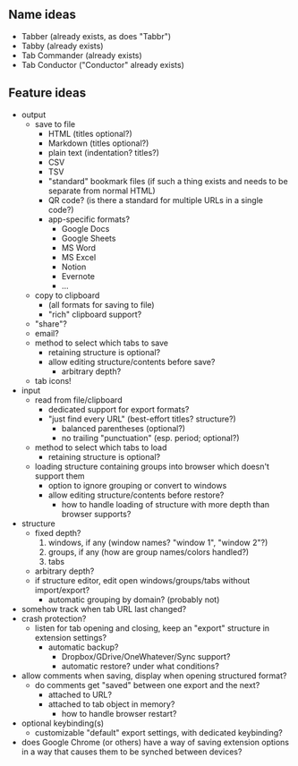 ## Name ideas

- Tabber (already exists, as does "Tabbr")
- Tabby (already exists)
- Tab Commander (already exists)
- Tab Conductor ("Conductor" already exists)

## Feature ideas

- output
  - save to file
    - HTML (titles optional?)
    - Markdown (titles optional?)
    - plain text (indentation? titles?)
    - CSV
    - TSV
    - "standard" bookmark files (if such a thing exists and needs to be separate
      from normal HTML)
    - QR code? (is there a standard for multiple URLs in a single code?)
    - app-specific formats?
      - Google Docs
      - Google Sheets
      - MS Word
      - MS Excel
      - Notion
      - Evernote
      - …
  - copy to clipboard
    - (all formats for saving to file)
    - "rich" clipboard support?
  - "share"?
  - email?
  - method to select which tabs to save
    - retaining structure is optional?
    - allow editing structure/contents before save?
      - arbitrary depth?
  - tab icons!
- input
  - read from file/clipboard
    - dedicated support for export formats?
    - "just find every URL" (best-effort titles? structure?)
      - balanced parentheses (optional?)
      - no trailing "punctuation" (esp. period; optional?)
  - method to select which tabs to load
    - retaining structure is optional?
  - loading structure containing groups into browser which doesn't support them
    - option to ignore grouping or convert to windows
    - allow editing structure/contents before restore?
      - how to handle loading of structure with more depth than browser
        supports?
- structure
  - fixed depth?
    1. windows, if any (window names? "window 1", "window 2"?)
    2. groups, if any (how are group names/colors handled?)
    3. tabs
  - arbitrary depth?
  - if structure editor, edit open windows/groups/tabs without import/export?
    - automatic grouping by domain? (probably not)
- somehow track when tab URL last changed?
- crash protection?
  - listen for tab opening and closing, keep an "export" structure in extension
    settings?
    - automatic backup?
      - Dropbox/GDrive/OneWhatever/Sync support?
      - automatic restore? under what conditions?
- allow comments when saving, display when opening structured format?
  - do comments get "saved" between one export and the next?
    - attached to URL?
    - attached to tab object in memory?
      - how to handle browser restart?
- optional keybinding(s)
  - customizable "default" export settings, with dedicated keybinding?
- does Google Chrome (or others) have a way of saving extension options in a
  way that causes them to be synched between devices?
